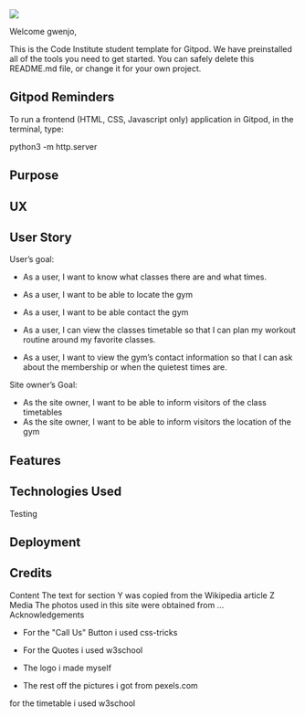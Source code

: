 <img src="https://codeinstitute.s3.amazonaws.com/fullstack/ci_logo_small.png" style="center;">

Welcome gwenjo,

This is the Code Institute student template for Gitpod. We have preinstalled all of the tools you need to get started. You can safely delete this README.md file, or change it for your own project.

## Gitpod Reminders

To run a frontend (HTML, CSS, Javascript only) application in Gitpod, in the terminal, type:

python3 -m http.server

## Purpose

## UX

## User Story

User’s goal:

* As a user, I want to know what classes there are and what times.<br>
* As a user, I want to be able to locate the gym
* As a user, I want to be able contact the gym

* As a user, I can view the classes timetable so that I can plan my workout routine around my favorite classes.
* As a user, I want to view the gym’s contact information so that I can ask about the membership or when the quietest times are.

Site owner’s Goal:
* As the site owner, I want to be able to inform visitors of the class timetables
* As the site owner, I want to be able to inform visitors the location of the gym

## Features

## Technologies Used

Testing

## Deployment

## Credits

Content
The text for section Y was copied from the Wikipedia article Z
Media
The photos used in this site were obtained from ...
Acknowledgements


* For the "Call Us" Button i used css-tricks

* For the Quotes i used w3school

* The logo i made myself

* The rest off the pictures i got from pexels.com

for the timetable i used w3school
